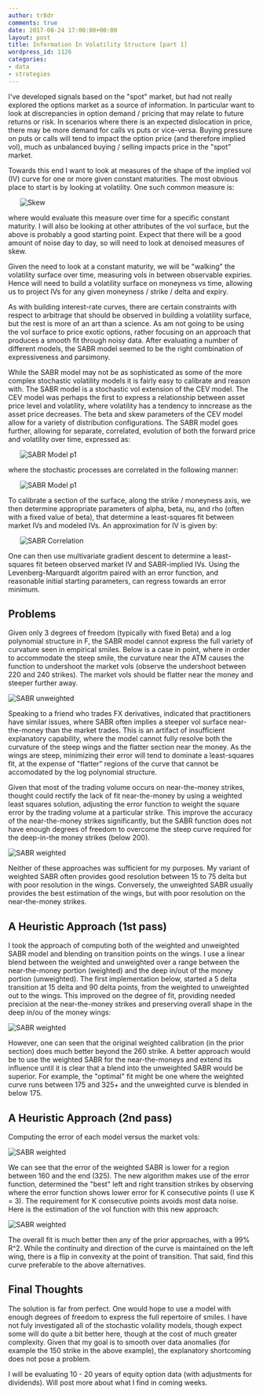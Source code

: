 ```yaml
---
author: tr8dr
comments: true
date: 2017-08-24 17:00:00+00:00
layout: post
title: Information In Volatility Structure [part 1]
wordpress_id: 1126
categories:
- data
- strategies
---
```


I've developed signals based on the "spot" market, but had not really explored the options market as a source of information.  In particular want to look at discrepancies in option demand / pricing that may relate to future returns or risk.  In scenarios where there is an expected dislocation in price, there may be more demand for calls vs puts or vice-versa.  Buying pressure on puts or calls will tend to impact the option price (and therefore implied vol), much as unbalanced buying / selling impacts price in the "spot" market. 

Towards this end I want to look at measures of the shape of the implied vol (IV) curve for one or more given constant maturities.  The most obvious place to start is by looking at volatility.  One such common measure is:

&nbsp;&nbsp;&nbsp;&nbsp;&nbsp;&nbsp;![Skew](/assets/2017-09-21/skew1.png)

where would evaluate this measure over time for a specific constant maturity.  I will also be looking at other attributes of the vol surface, but the above is probably a good starting point.  Expect that there will be a good amount of noise day to day, so will need to look at denoised measures of skew.

Given the need to look at a constant maturity, we will be "walking" the volatility surface over time, measuring vols in between observable expiries.  Hence will need to build a volatility surface on moneyness vs time, allowing us to project IVs for any given moneyness / strike / delta and expiry.  

As with building interest-rate curves, there are certain constraints with respect to arbitrage that should be observed in building a volatility surface, but the rest is more of an art than a science.  As am not going to be using the vol surface to price exotic options, rather focusing on an approach that produces a smooth fit through noisy data.  After evaluating a number of different models, the SABR model seemed to be the right combination of expressiveness and parsimony.

While the SABR model may not be as sophisticated as some of the more complex stochastic volatility models it is fairly easy to calibrate and reason with.  The SABR model is a stochastic vol extension of the CEV model.  The CEV model was perhaps the first to express a relationship between asset price level and volatility, where volatility has a tendency to inncrease as the asset price decreases.  The beta and skew parameters of the CEV model allow for a variety of distribution configurations.  The SABR model goes further, allowing for separate, correlated, evolution of both the forward price and volatility over time, expressed as:

&nbsp;&nbsp;&nbsp;&nbsp;&nbsp;&nbsp;![SABR Model p1](/assets/2017-09-21/SABR-eqn1.png)

where the stochastic processes are correlated in the following manner:

&nbsp;&nbsp;&nbsp;&nbsp;&nbsp;&nbsp;![SABR Model p1](/assets/2017-09-21/SABR-eqn2.png)

To calibrate a section of the surface, along the strike / moneyness axis, we then determine appropriate parameters of alpha, beta, nu, and rho (often with a fixed value of beta), that determine a least-squares fit between market IVs and modeled IVs.  An approximation for IV is given by:

&nbsp;&nbsp;&nbsp;&nbsp;&nbsp;&nbsp;![SABR Correlation](https://wikimedia.org/api/rest_v1/media/math/render/svg/b655790d56b2db650aaf6be8acc919dc0d12cecb)

One can then use multivariate gradient descent to determine a least-squares fit beteen observed market IV and SABR-implied IVs.  Using the Levenberg-Marquardt algoritm paired with an error function, and reasonable initial starting parameters, can regress towards an error minimum.

## Problems

Given only 3 degrees of freedom (typically with fixed Beta) and a log polynomial structure in F, the SABR model cannot express the full variety of curvature seen in empirical smiles.   Below is a case in point, where in order to accommodate the steep smile, the curvature near the ATM causes the function to undershoot the market vols (observe the undershoot between 220 and 240 strikes).  The market vols should be flatter near the money and steeper further away.

![SABR unweighted](/assets/2017-09-21/SABR-1m-unweighted.png)

Speaking to a friend who trades FX derivatives, indicated that practitioners have similar issues, where SABR often implies a steeper vol surface near-the-money than the market trades. This is an artifact of insufficient explanatory capability, where the model cannot fully resolve both the curvature of the steep wings and the flatter section near the money.  As the wings are steep, minimizing their error will tend to dominate a least-squares fit, at the expense of "flatter" regions of the curve that cannot be accomodated by the log polynomial structure. 

Given that most of the trading volume occurs on near-the-money strikes, thought could rectify the lack of fit near-the-money by using a weighted least squares solution, adjusting the error function to weight the square error by the trading volume at a particular strike.  This improve the accuracy of the near-the-money strikes significantly, but the SABR function does not have enough degrees of freedom to overcome the steep curve required for the deep-in-the money strikes (below 200).

![SABR weighted](/assets/2017-09-21/SABR-1m-weighted.png)

Neither of these approaches was sufficient for my purposes.  My variant of weighted SABR often provides good resolution between 15 to 75 delta but with poor resolution in the wings.  Conversely, the unweighted SABR usually provides the best estimation of the wings, but with poor resolution on the near-the-money strikes.

## A Heuristic Approach (1st pass)
I took the approach of computing both of the weighted and unweighted SABR model and blending on transition points on the wings.  I use a linear blend between the weighted and unweighted over a range between the near-the-money portion (weighted) and the deep in/out of the money portion (unweighted).  The first implementation below, started a 5 delta transition at 15 delta and 90 delta points, from the weighted to unweighted out to the wings.  This improved on the degree of fit, providing needed precision at the near-the-money strikes and preserving overall shape in the deep in/ou of the money wings:  

![SABR weighted](/assets/2017-09-21/SABR-1m-blended.png)

However, one can seen that the original weighted calibration (in the prior section) does much better beyond the 260 strike.  A better approach would be to use the weighted SABR for the near-the-moneys and extend its influence until it is clear that a blend into the unweighted SABR would be superior.  For example, the "optimal" fit might be one where the weighted curve runs between 175 and 325+ and the unweighted curve is blended in below 175.

## A Heuristic Approach (2nd pass)
Computing the error of each model versus the market vols:

![SABR weighted](/assets/2017-09-21/SABR-error.png)

We can see that the error of the weighted SABR is lower for a region between 160 and the end (325).  The new algorithm makes use of the error function, determined the "best" left and right transition strikes by observing where the error function shows lower error for K consecutive points (I use K = 3).  The requirement for K consecutive points avoids most data noise.   Here is the estimation of the vol function with this new approach:

![SABR weighted](/assets/2017-09-21/SABR-adaptive.png)

The overall fit is much better then any of the prior approaches, with a 99% R^2.   While the continuity and direction of the curve is maintained on the left wing, there is a flip in convexity at the point of transition.  That said, find this curve preferable to the above alternatives.


## Final Thoughts
The solution is far from perfect.  One would hope to use a model with enough degrees of freedom to express the full repertoire of smiles.  I have not fuly investigated all of the stochastic volaility models, though expect some will do quite a bit better here, though at the cost of much greater complexity.   Given that my goal is to smooth over data anomalies (for example the 150 strike in the above example), the explanatory shortcoming does not pose a problem.

I will be evaluating 10 - 20 years of equity option data (with adjustments for dividends).  Will post more about what I find in coming weeks.




